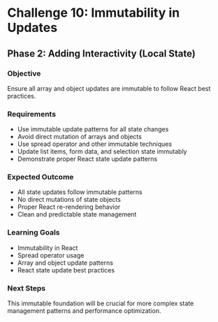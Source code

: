 # Challenge 10: Immutability in Updates

## Phase 2: Adding Interactivity (Local State)

### Objective
Ensure all array and object updates are immutable to follow React best practices.

### Requirements
- Use immutable update patterns for all state changes
- Avoid direct mutation of arrays and objects
- Use spread operator and other immutable techniques
- Update list items, form data, and selection state immutably
- Demonstrate proper React state update patterns

### Expected Outcome
- All state updates follow immutable patterns
- No direct mutations of state objects
- Proper React re-rendering behavior
- Clean and predictable state management

### Learning Goals
- Immutability in React
- Spread operator usage
- Array and object update patterns
- React state update best practices

### Next Steps
This immutable foundation will be crucial for more complex state management patterns and performance optimization.
